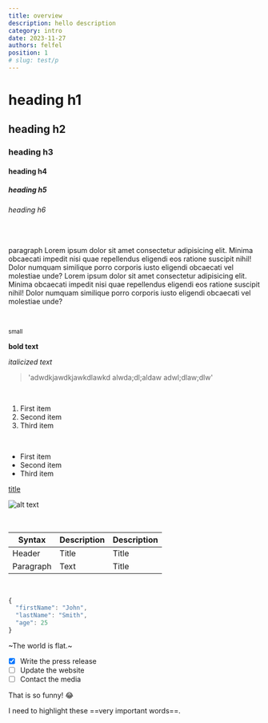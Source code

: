 ```yaml
---
title: overview
description: hello description
category: intro
date: 2023-11-27
authors: felfel
position: 1
# slug: test/p
---
```


# heading h1

## heading h2

### heading h3

#### heading h4

##### heading h5

###### heading h6

<br>

paragraph Lorem ipsum dolor sit amet consectetur adipisicing elit. Minima obcaecati impedit nisi quae repellendus eligendi eos ratione suscipit nihil! Dolor numquam similique porro corporis iusto eligendi obcaecati vel molestiae unde?
Lorem ipsum dolor sit amet consectetur adipisicing elit. Minima obcaecati impedit nisi quae repellendus eligendi eos ratione suscipit nihil! Dolor numquam similique porro corporis iusto eligendi obcaecati vel molestiae unde?

<br>

<small>small</small>

**bold text**

_italicized text_

> 'adwdkjawdkjawkdlawkd
> alwda;dl;aldaw
> adwl;dlaw;dlw'

<br>

1. First item
2. Second item
3. Third item

<br>

- First item
- Second item
- Third item

[title](https://www.example.com)

![alt text](/fruitUI.png)

<br>

| Syntax    | Description | Description |
| --------- | ----------- | ----------- |
| Header    | Title       | Title       |
| Paragraph | Text        | Title       |

<br>

```js
{
  "firstName": "John",
  "lastName": "Smith",
  "age": 25
}
```


~The world is flat.~

- [x] Write the press release 
- [ ] Update the website
- [ ] Contact the media

That is so funny! :joy:

I need to highlight these ==very important words==.
